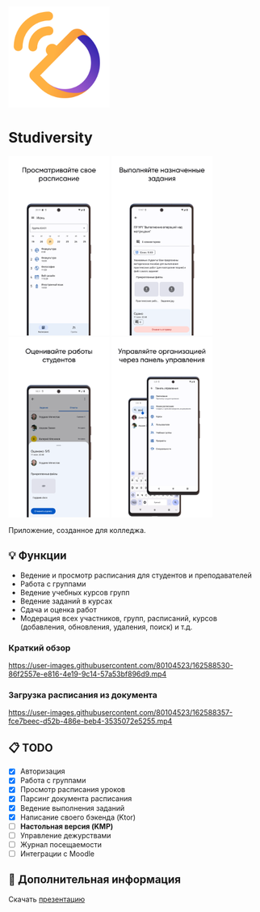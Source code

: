 <img src="media/logo.svg" width="200"><br>
# Studiversity

[//]: # (<img src="https://lh3.googleusercontent.com/fife/AAWUweUVdKwFiNCJ4n0LREiffUbDyAaPM2dlkAo6SjqSm_84gm5TrcS4XnJX6xUB6foqz4fLBgb1FjI4Q7dRwwyulC05tfoIWMDNbDMvBkljbxbkMuC5CaBAovt5upSbA2thDM5WHIj541cFKkW41ARuycUISVzmIXZKoRl52Oe2yiGDXLv5BZleRDkfBvo-Ma5dgEtxH4UnObCzKeRuoE9VUVsJAtXqC6kw1SlD5D_T1EdKCUhIhEIpVnelKXQRV6l5d8S1C7HIevSOflQ6Veilx_IxRiwySwDUhGuSclQuaqAV33BlQvcUpuNIJyyhCA_A4_CQihEP0mTR0nYC8ElSzPDIxMPWsyxEB9v8p6RjKUdJm2LtaFJrHtzkCuQhI7o3gY-ioJCbOHIbVZtF_-Ny-y6Ak7p2iT-_hTtzfhRIqDTNc8l56DxCdduGMS55oHDN6tlo3y9Dy-tF3c71l36myrP_05u5fTWGDkSPQRh7xRZghZbLGpIZM3LJq2Kw4jJgaJ_L1IELedKGNr5lT9qcsXCc3gn99lue1_ScuElINogTvG5BQ0XvpzaOGYblT6NGJTXgxMkyuGgLtDcr02IQS8PvCy3kpmxH8lZ7owZEPb_LBhNtkNBGUCjDJFomr2QnanRhgI2DX0Zzf599klYpsWwZvbqLN0Oa8G8Ksl7o_U90OSHtv8ALx73mVpRzl3QtCD2y5iVsrumlZ3PAbLSsbeAkIWbytw7B0Pg5HsOFtHsvxVUg4G78swQhqx0OARPf1JOUvwJIYed2M1OkmAWRGnpbaI1Hi_Yflki8HdzyVcrnONUUaSzPnJsbIg=w1680-h907" width="200">)

[//]: # (<img src="https://lh3.googleusercontent.com/fife/AAWUweVriL8XT8xhV_vt57YKH-Zygu_WnN10HF2AhNDeWeAPmb5nzoA9gkWAMG-9pNunaujA5yvUyjmACJR_tEWUpEMxoOLu8va7ozN4jFTTPIFDSEjH0HksUxhb2XufwkHz71RmiBvm6Bx9yANb_vmkW_2LmaTqb_KnUCKEcgB292_8QH2UwMOyAkafn_2vKEu5TNSUhnWHLMuBzAv4tokB6R_WZX3hQZg2BnnMuFnZfbx2VwrJM4Z_JzDmqFyckzm8eKQ4JB5o73RTcdNpQmexMFGqA-u-LYOj_y05KZ81YnQElh3doiVwqwG_OiXAkVZJ-t4tWuSeumZ_dnn4xuRCDMCZgzL3rRvkYYuHD8ZpvT8U_HLuTv_OCQTd8LICUuHRQXwvvonD8UQzRWvtLfQWgF3byPEO5PkuBPnUJr2RsGhTP2yOrHOPJaKHfa_S5XmbIFgL9Tu_NfvEQixxDIWb-OUHh7MyqS_VamHP6x8cTpAVl0bPgXkk3WtDv5yu4_qC2rIt1Fu5zSirRytex-KRs0SwCoOfzMAdbbCIbOEY1Y6H7gRgV3mFxBuugicl9pEbr_xwCIHgHFo_CE1TEXvAH_sgmctNOr7m-zWuvZ4NarPsIsd2Fd-7u3UB4vc2syG36qhZO6ukdsiitI4iNJFjVy0aqMiE2RkxdoR898NsZJJR7QP0DZqangrU0P2DMhFaDGQMMfLTG0dOQzdBrlNxApDmXcUJLVMe7jwqdsguO-xfk-mCK82POreCF_lfwmrSQDM1vodsbjxc4W0HwOKUgPJu_jLnmdbhmahsDyjvUdFf4ITInXzC1gzfAw=w1680-h907" width="200">)

[//]: # (<img src="https://lh3.googleusercontent.com/fife/AAWUweXlYqT2Funaknpb6FJ7ztUp27SwoQlH1EZ1YO9B70eUe7-f2l7PyYE5avjUTuJwk5VsLKvs9mkPtVQ07LT3oYVkzC7r9iPMiR24-FBCO0HPHwYTJZSm-X8DyAe7j1FFNppzfMzIZPgWPeo9GJZT1lh2ESZkn42ZALijqngq_luLsrmVO_Dtu3bOscMUVUlc1Bjg9zEurwVdgvwUyFjKJ4Ngx7HxxMYjH_HPR-3RUDM_JV_ZNJi_-sXAgwdHeOKuqxsFs8X9ytJlLROO0Tki2qWvJfZXy0_EaO0M1il-I1FN9dHCXS8gLoGr4TQtXy7UPA88BzlJoRlxMeNSlBcS88-tlGoCC1xVVscM0c-oFk9yXEywfa2Lo_0h0U-nhVWuMyT2t-_DKMXYDbwn27OTtohJkYhXBj4h_lICjd6Sc-E0YuPK47y1_9Zg5nymAtyxi-ApJgnited7vNOfLKtmNpg6wY9YMCviUH8FDkOS-EyP7tAB0mapNPpRiWRbwf5Vi-Q1b01vgq4Zud47iguZuGmecyrfQ_l9GqhRgWkS0dFOfqpSok28vl7mXIX9DBcCQIDcOOMDAyS2aSSdV12MjWOseXyLrgTC9wkBu0AwPmqkymHtWsn94hQS3WKKDftIgspE6ceyDtplPPqKrWDPjhOgOS12ziJVexxsFuRo0vKnQOD23rCS5FD9pybdUBm9-ojs0N_28OLkl2dtR-sphjm73UUqrUeIicSLvABcWjvqmH2zCsoxK66w6OgcXmaScPaDEnKx8MwBS1MODSsQR53vQNBNOxW07JVd0l9F0Tnx2hGLUqAzUvwxKg=w1680-h907" width="200">)

[//]: # (<img src="https://lh3.googleusercontent.com/fife/AAWUweWY_pMAnO4WHi0qZAP05xNmiqwkIJpnMP5ZpjSLyT5gHvDjyecdEEsuChyc2KCxbEFLiGJ96MwlXepmjF9SyWC19TmnKY3YV_Uiy0LFUCy_nRgdtP8tzIKc9gRFrCin3SGLtiSaCQyVDAiqwmx5GK4e8y6D176ANm5zUTF_LdXuWA2GgCql5I69L2c8s-1kkmMIAnflwF1Q2uqvDaHsnELcZm8g1wEesmfmLRkBNeGpQHTvABrPlr7S5FBHjZrYR5fqY8rYT0dxrCz9exlz9c32k-YIib8_xBFtveiyRadadcuu8sy2InDE43atApTwrkrQjdM3KE1vfPePHQnNSxA9kncSUBtkuEDidJpy_2NI7orLZeeJ73_zHVnhq9ZK9GmmA5avMpzO4krPxWJOIYHHhrZAYgZmk8SEn-zowPTIyJR0oqCas50GeqDv_cb3Tgny1uyaiVjBWXwpJx_4UAX_9r10mgu4iZ8rHHs75oUZJyweSktZ_h0X8s57vzJtCoW3SE3_X8DwySD7ezTs86EvfBKNJbVlJaoRab-P_3XGk_6M7nbRPGs6YQHG387zLgc7H-Avuj8GfZNQLaS8XHXPuf4k6jq_KT8HMAwMl0m4U3xbaOGkLz3s3SX-qsjCoGXpsE82EJpDcRDk9097H9PqZC7hm3UZDqvjTL4uSUIDbu4ObcjJxbnXLH4n2m0ZRoSW2Uxxe5Jk5QAxIn6M-M7-ZeTrEsL2Xo2bD0H1uYW3fZ4P64NvAkRuKVGBK_z-SJRmYJeddjHqWfnHRTN1yheswU1SpDlkuFPq8wgOulmWurqE5ihzCVYMEw=w1143-h907" width="200">)

<img src="media/screenshot_01.png" width="200">
<img src="media/screenshot_02.png" width="200">
<img src="media/screenshot_03.png" width="200">
<img src="media/screenshot_04.png" width="200">

Приложение, созданное для колледжа.

## 💡 Функции

- Ведение и просмотр расписания для студентов и преподавателей
- Работа с группами
- Ведение учебных курсов групп
- Ведение заданий в курсах
- Сдача и оценка работ
- Модерация всех участников, групп, расписаний, курсов (добавления, обновления, удаления, поиск) и т.д.

### Краткий обзор

https://user-images.githubusercontent.com/80104523/162588530-86f2557e-e816-4e19-9c14-57a53bf896d9.mp4

### Загрузка расписания из документа

https://user-images.githubusercontent.com/80104523/162588357-fce7beec-d52b-486e-beb4-3535072e5255.mp4

## 📋 TODO

- [x] Авторизация
- [x] Работа с группами
- [x] Просмотр расписания уроков
- [x] Парсинг документа расписания
- [x] Ведение выполнения заданий
- [x] Написание своего бэкенда (Ktor)
- [ ] **Настольная версия (KMP)**
- [ ] Управление дежурствами
- [ ] Журнал посещаемости
- [ ] Интеграции с Moodle

## 📎 Дополнительная информация

Скачать [презентацию](https://drive.google.com/uc?export=download&id=16kr_hRoYAuFDfL-ZwHoQSUkxX2AaSTOy)